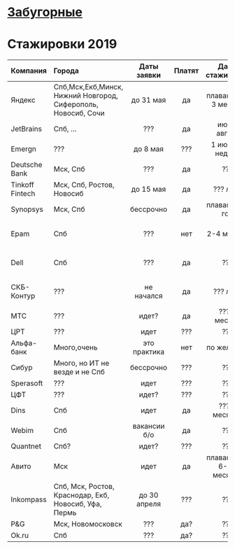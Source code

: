 # [Забугорные](https://github.com/christine-hu/summer-2019-internships)
# Стажировки 2019
| Компания        | Города                                                        | Даты заявки  | Платят | Даты стажировки         | Языки и технологии       | Link                                                                              | Рейтинг |
| :---            | :---                                                          | :---:        | :--:   | :---:                   | :---                     | :---                                                                              | :---:   |
| Яндекс          | Спб,Мск,Екб,Минск, Нижний Новгород, Сиферополь, Новосиб, Сочи | до 31 мая    | да     | плавающие, 3 месяца     | Много всего              | [тык](https://www.yandex.ru/yaintern/)                                            | ★★★★★   |
| JetBrains       | Спб, ...                                                      | ???          | да     | июль, август            | ???                      | ???                                                                               | ★★★★★   |
| Emergn          | ???                                                           | до 8 мая     | ???    | 1 июля, 3 недели        | Java, JS, Spring, TS     | [тык](https://www.emergn.com/summer-practice/)                                    | ???     |
| Deutsche Bank   | Мск, Спб                                                      | ???          | да     | ???                     | ???                      | [тык](https://dbtc-career.ru/internship/)                                         | ★★★★☆   |
| Tinkoff Fintech | Мск, Спб, Ростов, Новосиб                                     | до 15 мая    | да     | ???    лето             | Много всего              | [тык](https://fintech.tinkoff.ru/internships/about)                               | ★★★☆☆   |
| Synopsys        | Мск, Спб                                                      | бессрочно    | да     | плавающие, год          | C++ compilers            | [тык](https://www.synopsys.com/company/synopsys-careers/Internships.html)         | ★★☆☆☆   |
| Epam            | Спб                                                           | ???          | нет    | 2-4 месяца              | Python, devops, testing  | [тык](https://www.epam-group.ru/careers/trainings/training-listings/training.241) | ★☆☆☆☆   |
| Dell            | Спб                                                           | ???          | да     | ???                     | Python, Java, C++, OS    | [тык](https://jobs.dell.com/job/st-petersburg/undergraduate-intern/375/10629814)  | ★☆☆☆☆   |
| СКБ-Контур      | ???                                                           | не начался   | да     | ??? лето                | Java, UX, C++, C#, Front | [тык](https://kontur.ru/education/programs/intern)                                | ???     |
| МТС             | ???                                                           | идет?        | да     | ??? 3 месяца            | Много всего              | [тык](https://intern.it-mts-job.ru)                                               | ???     |
| ЦРТ             | ???                                                           | идет         | ???    | ???                     | ???                      | [тык](https://www.speechpro.ru/career/internship)                                 | ???     |
| Альфа-банк      | Много,очень                                                   | это практика | нет    | по желанию              | ???                      | [тык](https://job.alfabank.ru/practice)                                           | ???     |
| Сибур           | Много, но ИТ не везде и не Спб                                | бессрочно    | ???    | ???                     | Мало                     | [тык](https://career.sibur.ru/vakansii/stageram.php)                              | ???     |
| Sperasoft       | ???                                                           | идет         | ???    | ???                     | gamedev                  | [тык](https://sperasoft.ru/career/bootcamp/)                                      | ???     |
| ЦФТ             | ???                                                           | идет?        | ???    | ???                     | ????                     | [тык](https://team.cft.ru/start/internships)                                      | ???     |
| Dins            | Спб                                                           | идет         | да     | ??? 6 месяцев           | Dev, DS, QA, DevOps      | [тык](https://www.dins.ru/?p=internship)                                          | ???     |
| Webim           | Спб                                                           | вакансии б/о | да     | ???                     | Mobile, Qa, Full-stack   | [тык](https://webim.ru/job/)                                                      | ???     |
| Quantnet        | Cпб?                                                          | идет?        | ???    | ???                     | BigData                  | [тык](https://quantnet.ai/career/students)                                        | ???     |
| Авито           | Мск                                                           | идет         | да     | плавающие, 6-12 месяцев | Php, go, python          | [тык](https://start.avito.ru/tech)                                                | ???     |
| Inkompass       | Спб, Мск, Ростов, Краснодар, Екб, Новосиб, Уфа, Пермь         | до 30 апреля | ???    | ???                     | ???                      | [тык](https://vk.com/insidepmi?w=wall-108530035_4741)                             | ???     |
| P&G             | Мск, Новомосковск                                             | ???          | да?    | ???                     | ???                      | [тык](http://russia.pgcareers.com/search-jobs/)                                   | ???     |
| Оk.ru           | Спб                                                           | ???          | да?    | ???                     | Java                     | [тык](https://v.ok.ru/interns.html)                                               | ???     |

